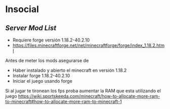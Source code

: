 # Insocial
## _Server Mod List_

- Requiere forge versión 1.18.2-40.2.10
- https://files.minecraftforge.net/net/minecraftforge/forge/index_1.18.2.html

Antes de meter los mods asegurarse de

- Haber instalado y abierto el minecraft en versión 1.18.2
- Instalar forge  1.18.2-40.2.10 
- Iniciar el juego usando forge

Si al jugar te tironean los fps proba aumentar la RAM que esta utilizando el juego
https://wiki.sportskeeda.com/minecraft/how-to-allocate-more-ram-to-minecraft#how-to-allocate-more-ram-to-minecraft-1

